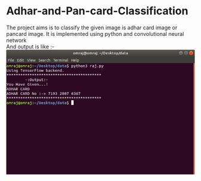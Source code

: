 # Adhar-and-Pan-card-Classification
The project aims is to classify the given image is adhar card image or pancard image. It is implemented using python and convolutional neural network <br />
And output is like :- <br />
![Output](output.png)

